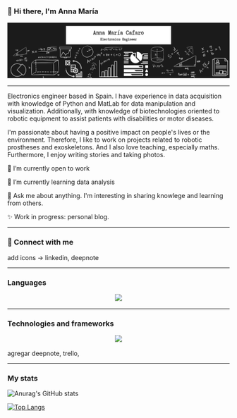 ### 👋 Hi there, I'm Anna María

![banner](https://github.com/annacafaro/annacafaro/blob/main/banner_GitHub_profile.png?raw=true)

---

Electronics engineer based in Spain. I have experience in data acquisition with knowledge of Python and MatLab for data manipulation and visualization. Additionally, with knowledge of biotechnologies oriented to robotic equipment to assist patients with disabilities or motor diseases.

I'm passionate about having a positive impact on people's lives or the environment. Therefore, I like to work on projects related to robotic prostheses and exoskeletons. And I also love teaching, especially maths. Furthermore, I enjoy writing stories and taking photos.
 

🔭 I’m currently open to work

🌱 I’m currently learning data analysis

💬 Ask me about anything. I'm interesting in sharing knowlege and learning from others. 

✨ Work in progress: personal blog.

---

### :handshake: Connect with me 

add icons -> linkedin, deepnote

---

### Languages

<p align="center">
  <a href="https://skillicons.dev">
    <img src="https://skillicons.dev/icons?i=py,matlab,c,cpp" />
  </a>
</p> 

---

### Technologies and frameworks

<p align="center">
  <a href="https://skillicons.dev">
    <img src="https://skillicons.dev/icons?i=git,arduino,vscode,pytorch,latex" />
  </a>
</p> 

agregar deepnote, trello, 

---

### My stats

![Anurag's GitHub stats](https://github-readme-stats.vercel.app/api?username=annacafaro&show_icons=true&theme=tokyonight)

[![Top Langs](https://github-readme-stats.vercel.app/api/top-langs/?username=annacafaro&theme=tokyonight&layout=compact)](https://github.com/annacafaro/github-readme-stats)









<!--
**annacafaro/annacafaro** is a ✨ _special_ ✨ repository because its `README.md` (this file) appears on your GitHub profile.

Here are some ideas to get you started:

- 🔭 I’m currently open to work
- 🌱 I’m currently learning ...
- 👯 I’m looking to collaborate on ...
- 🤔 I’m looking for help with ...
- 💬 Ask me about ...
- 📫 How to reach me: ...
- 😄 Pronouns: ...
- ⚡ Fun fact: ...

Link de inconos usados: https://github.com/tandpfun/skill-icons
-->
